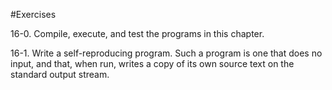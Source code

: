 #Exercises

16-0. Compile, execute, and test the programs in this chapter.

16-1. Write a self-reproducing program. Such a program is one that does no input, and that, when run, writes a copy of its own source text on the standard output stream.
